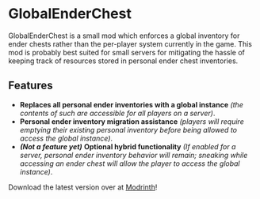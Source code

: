 # GlobalEnderChest
GlobalEnderChest is a small mod which enforces a global inventory for ender chests rather than the per-player system currently in the game. This mod is probably best suited for small servers for mitigating the hassle of keeping track of resources stored in personal ender chest inventories. 

## Features
- **Replaces all personal ender inventories with a global instance** *(the contents of such are accessible for all players on a server)*.
- **Personal ender inventory migration assistance** *(players will require emptying their existing personal inventory before being allowed to access the global instance)*.
- ***(Not a feature yet)*** **Optional hybrid functionality** *(If enabled for a server, personal ender inventory behavior will remain; sneaking while accessing an ender chest will allow the player to access the global instance)*.

Download the latest version over at [Modrinth](https://modrinth.com/mod/globalenderchest)!

